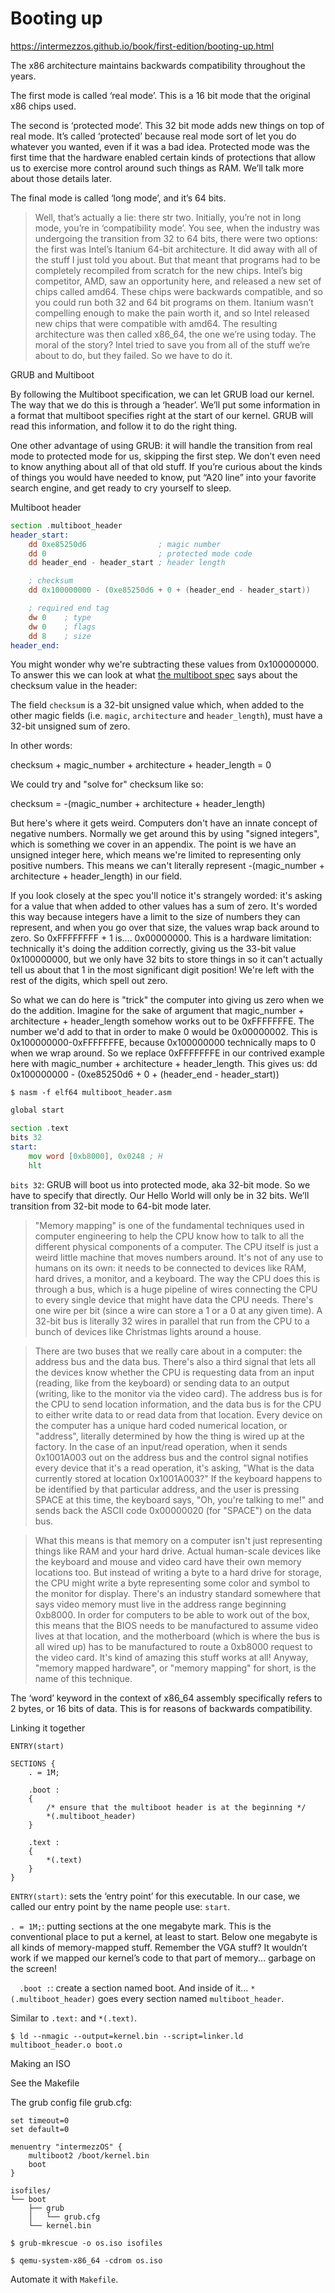 # Booting up

https://intermezzos.github.io/book/first-edition/booting-up.html

The x86 architecture maintains backwards compatibility throughout the years.

The first mode is called ‘real mode’. This is a 16 bit mode that the original x86 chips used. 

The second is ‘protected mode’. This 32 bit mode adds new things on top of real mode. It’s called ‘protected’ because real mode sort of let you do whatever you wanted, even if it was a bad idea. Protected mode was the first time that the hardware enabled certain kinds of protections that allow us to exercise more control around such things as RAM. We’ll talk more about those details later.

The final mode is called ‘long mode’, and it’s 64 bits.

> Well, that’s actually a lie: there str two. Initially, you’re not in long mode, you’re in ‘compatibility mode’. You see, when the industry was undergoing the transition from 32 to 64 bits, there were two options: the first was Intel’s Itanium 64-bit architecture. It did away with all of the stuff I just told you about. But that meant that programs had to be completely recompiled from scratch for the new chips. Intel’s big competitor, AMD, saw an opportunity here, and released a new set of chips called amd64. These chips were backwards compatible, and so you could run both 32 and 64 bit programs on them. Itanium wasn’t compelling enough to make the pain worth it, and so Intel released new chips that were compatible with amd64. The resulting architecture was then called x86_64, the one we’re using today. The moral of the story? Intel tried to save you from all of the stuff we’re about to do, but they failed. So we have to do it.


GRUB and Multiboot

By following the Multiboot specification, we can let GRUB load our kernel. The way that we do this is through a ‘header’. We’ll put some information in a format that multiboot specifies right at the start of our kernel. GRUB will read this information, and follow it to do the right thing.

One other advantage of using GRUB: it will handle the transition from real mode to protected mode for us, skipping the first step. We don’t even need to know anything about all of that old stuff. If you’re curious about the kinds of things you would have needed to know, put “A20 line” into your favorite search engine, and get ready to cry yourself to sleep.

Multiboot header

```asm
section .multiboot_header
header_start:
    dd 0xe85250d6                ; magic number
    dd 0                         ; protected mode code
    dd header_end - header_start ; header length

    ; checksum
    dd 0x100000000 - (0xe85250d6 + 0 + (header_end - header_start))

    ; required end tag
    dw 0    ; type
    dw 0    ; flags
    dd 8    ; size
header_end:
```

You might wonder why we're subtracting these values from 0x100000000. To answer this we can look at what [the multiboot spec](http://nongnu.askapache.com/grub/phcoder/multiboot.pdf) says about the checksum value in the header:

The field `checksum` is a 32-bit unsigned value which, when added to the other magic fields (i.e. `magic`, `architecture` and `header_length`), must have a 32-bit unsigned sum of zero.

In other words:

checksum + magic_number + architecture + header_length = 0

We could try and "solve for" checksum like so:

checksum = -(magic_number + architecture + header_length)

But here's where it gets weird. Computers don't have an innate concept of negative numbers. Normally we get around this by using "signed integers", which is something we cover in an appendix. The point is we have an unsigned integer here, which means we're limited to representing only positive numbers. This means we can't literally represent -(magic_number + architecture + header_length) in our field.

If you look closely at the spec you'll notice it's strangely worded: it's asking for a value that when added to other values has a sum of zero. It's worded this way because integers have a limit to the size of numbers they can represent, and when you go over that size, the values wrap back around to zero. So 0xFFFFFFFF + 1 is.... 0x00000000. This is a hardware limitation: technically it's doing the addition correctly, giving us the 33-bit value 0x100000000, but we only have 32 bits to store things in so it can't actually tell us about that 1 in the most significant digit position! We're left with the rest of the digits, which spell out zero.

So what we can do here is "trick" the computer into giving us zero when we do the addition. Imagine for the sake of argument that magic_number + architecture + header_length somehow works out to be 0xFFFFFFFE. The number we'd add to that in order to make 0 would be 0x00000002. This is 0x100000000-0xFFFFFFFE, because 0x100000000 technically maps to 0 when we wrap around. So we replace 0xFFFFFFFE in our contrived example here with magic_number + architecture + header_length. This gives us: dd 0x100000000 - (0xe85250d6 + 0 + (header_end - header_start))

`$ nasm -f elf64 multiboot_header.asm`


```asm
global start

section .text
bits 32
start:
    mov word [0xb8000], 0x0248 ; H
    hlt
```

`bits 32`: GRUB will boot us into protected mode, aka 32-bit mode. So we have to specify that directly. Our Hello World will only be in 32 bits. We’ll transition from 32-bit mode to 64-bit mode later.

> "Memory mapping" is one of the fundamental techniques used in computer engineering to help the CPU know how to talk to all the different physical components of a computer. The CPU itself is just a weird little machine that moves numbers around. It's not of any use to humans on its own: it needs to be connected to devices like RAM, hard drives, a monitor, and a keyboard. The way the CPU does this is through a bus, which is a huge pipeline of wires connecting the CPU to every single device that might have data the CPU needs. There's one wire per bit (since a wire can store a 1 or a 0 at any given time). A 32-bit bus is literally 32 wires in parallel that run from the CPU to a bunch of devices like Christmas lights around a house.

> There are two buses that we really care about in a computer: the address bus and the data bus. There's also a third signal that lets all the devices know whether the CPU is requesting data from an input (reading, like from the keyboard) or sending data to an output (writing, like to the monitor via the video card). The address bus is for the CPU to send location information, and the data bus is for the CPU to either write data to or read data from that location. Every device on the computer has a unique hard coded numerical location, or "address", literally determined by how the thing is wired up at the factory. In the case of an input/read operation, when it sends 0x1001A003 out on the address bus and the control signal notifies every device that it's a read operation, it's asking, "What is the data currently stored at location 0x1001A003?" If the keyboard happens to be identified by that particular address, and the user is pressing SPACE at this time, the keyboard says, "Oh, you're talking to me!" and sends back the ASCII code 0x00000020 (for "SPACE") on the data bus.

> What this means is that memory on a computer isn't just representing things like RAM and your hard drive. Actual human-scale devices like the keyboard and mouse and video card have their own memory locations too. But instead of writing a byte to a hard drive for storage, the CPU might write a byte representing some color and symbol to the monitor for display. There's an industry standard somewhere that says video memory must live in the address range beginning 0xb8000. In order for computers to be able to work out of the box, this means that the BIOS needs to be manufactured to assume video lives at that location, and the motherboard (which is where the bus is all wired up) has to be manufactured to route a 0xb8000 request to the video card. It's kind of amazing this stuff works at all! Anyway, "memory mapped hardware", or "memory mapping" for short, is the name of this technique.

The ‘word’ keyword in the context of x86_64 assembly specifically refers to 2 bytes, or 16 bits of data. This is for reasons of backwards compatibility.


Linking it together

```
ENTRY(start)

SECTIONS {
    . = 1M;

    .boot :
    {
        /* ensure that the multiboot header is at the beginning */
        *(.multiboot_header)
    }

    .text :
    {
        *(.text)
    }
}
```

`ENTRY(start)`: sets the ‘entry point’ for this executable. In our case, we called our entry point by the name people use: `start`.

`. = 1M;`: putting sections at the one megabyte mark. This is the conventional place to put a kernel, at least to start. Below one megabyte is all kinds of memory-mapped stuff. Remember the VGA stuff? It wouldn’t work if we mapped our kernel’s code to that part of memory... garbage on the screen!

`  .boot :`: create a section named boot. And inside of it... `*(.multiboot_header)` goes every section named `multiboot_header`.

Similar to `.text:` and `*(.text)`.

`$ ld --nmagic --output=kernel.bin --script=linker.ld multiboot_header.o boot.o`

Making an ISO

See the Makefile

The grub config file grub.cfg:

```
set timeout=0
set default=0

menuentry "intermezzOS" {
    multiboot2 /boot/kernel.bin
    boot
}
```

```
isofiles/
└── boot
    ├── grub
    │   └── grub.cfg
    └── kernel.bin
```

`$ grub-mkrescue -o os.iso isofiles`

`$ qemu-system-x86_64 -cdrom os.iso`

Automate it with `Makefile`.
